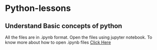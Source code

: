 # Python-lessons

## Understand Basic concepts of python

All the files are in .ipynb format. Open the files using jupyter notebook. To know more about how to open .ipynb files 
[Click Here](https://medium.com/@neuralnets/beginners-quick-guide-for-handling-issues-launching-jupyter-notebook-for-python-using-anaconda-8be3d57a209b)
